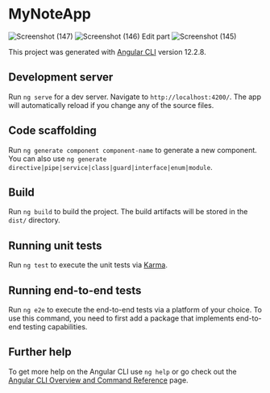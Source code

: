 # MyNoteApp
![Screenshot (147)](https://user-images.githubusercontent.com/87297598/138510039-74bc7d37-d558-43a1-8e67-8a738d35fb6e.png)
![Screenshot (146)](https://user-images.githubusercontent.com/87297598/138510104-0bd95543-712e-4f10-82a5-426ebb6db5b1.png)
Edit part
![Screenshot (145)](https://user-images.githubusercontent.com/87297598/138510148-5c7325ff-141e-4c70-a2f3-057a368181a5.png)

This project was generated with [Angular CLI](https://github.com/angular/angular-cli) version 12.2.8.

## Development server

Run `ng serve` for a dev server. Navigate to `http://localhost:4200/`. The app will automatically reload if you change any of the source files.

## Code scaffolding

Run `ng generate component component-name` to generate a new component. You can also use `ng generate directive|pipe|service|class|guard|interface|enum|module`.

## Build

Run `ng build` to build the project. The build artifacts will be stored in the `dist/` directory.

## Running unit tests

Run `ng test` to execute the unit tests via [Karma](https://karma-runner.github.io).

## Running end-to-end tests

Run `ng e2e` to execute the end-to-end tests via a platform of your choice. To use this command, you need to first add a package that implements end-to-end testing capabilities.

## Further help

To get more help on the Angular CLI use `ng help` or go check out the [Angular CLI Overview and Command Reference](https://angular.io/cli) page.
